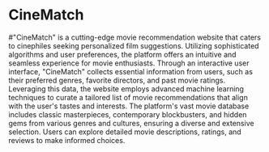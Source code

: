 # CineMatch
#"CineMatch" is a cutting-edge movie recommendation website that caters to cinephiles seeking personalized film suggestions. Utilizing sophisticated algorithms and user preferences, the platform offers an intuitive and seamless experience for movie enthusiasts. Through an interactive user interface, "CineMatch" collects essential information from users, such as their preferred genres, favorite directors, and past movie ratings. Leveraging this data, the website employs advanced machine learning techniques to curate a tailored list of movie recommendations that align with the user's tastes and interests. The platform's vast movie database includes classic masterpieces, contemporary blockbusters, and hidden gems from various genres and cultures, ensuring a diverse and extensive selection. Users can explore detailed movie descriptions, ratings, and reviews to make informed choices.
